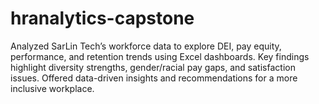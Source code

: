 # hranalytics-capstone
Analyzed SarLin Tech’s workforce data to explore DEI, pay equity, performance, and retention trends using Excel dashboards. Key findings highlight diversity strengths, gender/racial pay gaps, and satisfaction issues. Offered data-driven insights and recommendations for a more inclusive workplace.

